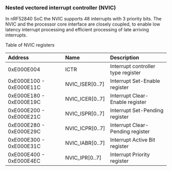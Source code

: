 ### Nested vectored interrupt controller (NVIC)
In nRF52840 SoC the NVIC supports 48 interrupts with 3 priority bits.
The NVIC and the processor core interface are closely coupled, to enable low
latency interrupt processing and efficient processing of late arriving interrupts.

Table of NVIC registers

|Address                |Name            |Description                       |
|:----------------------|:---------------|:---------------------------------|
|0xE000E004             |ICTR            |Interrupt controller type register|
|0xE000E100 - 0xE000E11C|NVIC\_ISER[0..7]|Interrupt Set-Enable register     |
|0xE000E180 - 0xE000E19C|NVIC\_ICER[0..7]|Interrupt Clear-Enable register   |
|0xE000E200 - 0xE000E21C|NVIC\_ISPR[0..7]|Interrupt Set-Pending register    |
|0xE000E280 - 0xE000E29C|NVIC\_ICPR[0..7]|Interrupt Clear-Pending register  |
|0xE000E300 - 0xE000E31C|NVIC\_IABR[0..7]|Interrupt Active Bit register     |
|0xE000E400 - 0xE000E4EC|NVIC\_IPR[0..7] |Interrupt Priority register       |

